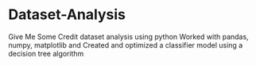 # Dataset-Analysis
Give Me Some Credit dataset analysis using python Worked with pandas, numpy, matplotlib and Created and optimized a classifier model using a decision tree algorithm
